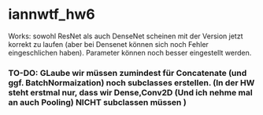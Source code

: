 # iannwtf_hw6

Works: sowohl ResNet als auch DenseNet scheinen mit der Version jetzt korrekt zu laufen (aber bei Densenet können sich noch Fehler eingeschlichen haben). Parameter können noch besser eingestellt werden.

### TO-DO: GLaube wir müssen zumindest für Concatenate (und ggf. BatchNormaization) noch subclasses erstellen. (In der HW steht erstmal nur, dass wir Dense,Conv2D (Und ich nehme mal an auch Pooling) NICHT subclassen müssen )
